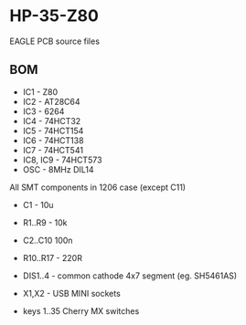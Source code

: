 # HP-35-Z80
EAGLE PCB source files



## BOM
* IC1 - Z80
* IC2 - AT28C64
* IC3 - 6264
* IC4 - 74HCT32
* IC5 - 74HCT154
* IC6 - 74HCT138
* IC7 - 74HCT541
* IC8, IC9 - 74HCT573
* OSC - 8MHz DIL14

All SMT components in 1206 case (except C11)
* C1 - 10u 
* R1..R9 - 10k 
* C2..C10 100n
* R10..R17 - 220R

* DIS1..4 - common cathode 4x7 segment (eg. SH5461AS)

* X1,X2 - USB MINI sockets

* keys 1..35 Cherry MX switches

